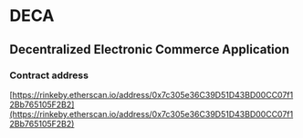 # DECA

## Decentralized Electronic Commerce Application

### Contract address

[https://rinkeby.etherscan.io/address/0x7c305e36C39D51D43BD00CC07f12Bb765105F2B2](https://rinkeby.etherscan.io/address/0x7c305e36C39D51D43BD00CC07f12Bb765105F2B2)
